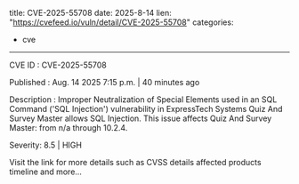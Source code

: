  
title: CVE-2025-55708
date: 2025-8-14
lien: "https://cvefeed.io/vuln/detail/CVE-2025-55708"
categories:
  - cve
---

CVE ID : CVE-2025-55708

Published :  Aug. 14
2025
7:15 p.m. | 40 minutes ago

Description : Improper Neutralization of Special Elements used in an SQL Command ('SQL Injection') vulnerability in ExpressTech Systems Quiz And Survey Master allows SQL Injection. This issue affects Quiz And Survey Master: from n/a through 10.2.4.

Severity: 8.5 | HIGH

Visit the link for more details
such as CVSS details
affected products
timeline
and more...

